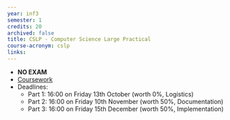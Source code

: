 ```yaml
---
year: inf3
semester: 1
credits: 20
archived: false
title: CSLP - Computer Science Large Practical
course-acronym: cslp
links:
---
```


- **NO EXAM**
- [Coursework](https://www.inf.ed.ac.uk/teaching/courses/cslp/coursework/songle/coursework-cslp.pdf)
- Deadlines:
  - Part 1: 16:00 on Friday 13th October (worth 0%, Logistics)
  - Part 2: 16:00 on Friday 10th November (worth 50%, Documentation)
  - Part 3: 16:00 on Friday 15th December (worth 50%, Implementation)
